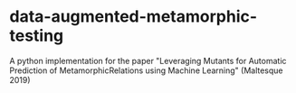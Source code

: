 # data-augmented-metamorphic-testing

A python implementation for the paper "Leveraging Mutants for Automatic Prediction of MetamorphicRelations using Machine Learning" (Maltesque 2019)


